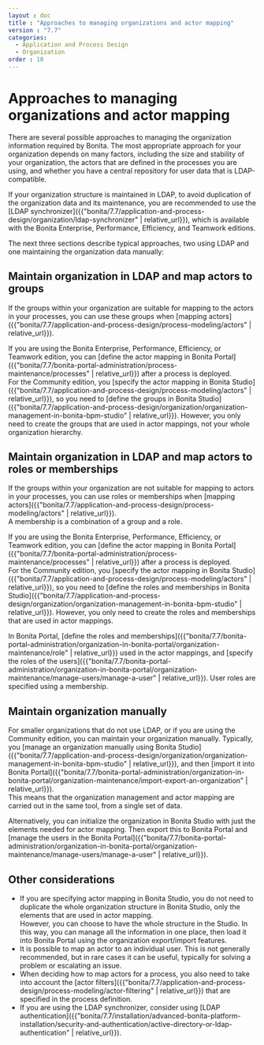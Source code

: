 ```yaml
---
layout : doc
title : "Approaches to managing organizations and actor mapping"
version : "7.7"
categories:
  - Application and Process Design
  - Organization
order : 10
---
```

# Approaches to managing organizations and actor mapping

There are several possible approaches to managing the organization information required by Bonita. The most appropriate approach for your organization depends on many factors, including the size and stability of your organization, the actors that are defined in the processes you are using, and whether you have a central repository for user data that is LDAP-compatible.

If your organization structure is maintained in LDAP, to avoid duplication of the organization data and its maintenance, you are recommended to use the [LDAP synchronizer]({{"bonita/7.7/application-and-process-design/organization/ldap-synchronizer" | relative_url}}), which is available with the Bonita Enterprise, Performance, Efficiency, and Teamwork editions.

The next three sections describe typical approaches, two using LDAP and one maintaining the organization data manually:

## Maintain organization in LDAP and map actors to groups

If the groups within your organization are suitable for mapping to the actors in your processes, you can use these groups when [mapping actors]({{"bonita/7.7/application-and-process-design/process-modeling/actors" | relative_url}}).

If you are using the Bonita Enterprise, Performance, Efficiency, or Teamwork edition, you can [define the actor mapping in Bonita Portal]({{"bonita/7.7/bonita-portal-administration/process-maintenance/processes" | relative_url}}) after a process is deployed.  
For the Community edition, you [specify the actor mapping in Bonita Studio]({{"bonita/7.7/application-and-process-design/process-modeling/actors" | relative_url}}), so you need to [define the groups in Bonita Studio]({{"bonita/7.7/application-and-process-design/organization/organization-management-in-bonita-bpm-studio" | relative_url}}). However, you only need to create the groups that are used in actor mappings, not your whole organization hierarchy.

## Maintain organization in LDAP and map actors to roles or memberships

If the groups within your organization are not suitable for mapping to actors in your processes, you can use roles or memberships when [mapping actors]({{"bonita/7.7/application-and-process-design/process-modeling/actors" | relative_url}}).  
A membership is a combination of a group and a role.

If you are using the Bonita Enterprise, Performance, Efficiency, or Teamwork edition, you can [define the actor mapping in Bonita Portal]({{"bonita/7.7/bonita-portal-administration/process-maintenance/processes" | relative_url}}) after a process is deployed.  
For the Community edition, you [specify the actor mapping in Bonita Studio]({{"bonita/7.7/application-and-process-design/process-modeling/actors" | relative_url}}), so you need to [define the roles and memberships in Bonita Studio]({{"bonita/7.7/application-and-process-design/organization/organization-management-in-bonita-bpm-studio" | relative_url}}). However, you only need to create the roles and memberships that are used in actor mappings.

In Bonita Portal, [define the roles and memberships]({{"bonita/7.7/bonita-portal-administration/organization-in-bonita-portal/organization-maintenance/role" | relative_url}}) used in the actor mappings, and [specify the roles of the users]({{"bonita/7.7/bonita-portal-administration/organization-in-bonita-portal/organization-maintenance/manage-users/manage-a-user" | relative_url}}). User roles are specified using a membership.

## Maintain organization manually

For smaller organizations that do not use LDAP, or if you are using the Community edition, you can maintain your organization manually.
Typically, you [manage an organization manually using Bonita Studio]({{"bonita/7.7/application-and-process-design/organization/organization-management-in-bonita-bpm-studio" | relative_url}}), and then [import it into Bonita Portal]({{"bonita/7.7/bonita-portal-administration/organization-in-bonita-portal/organization-maintenance/import-export-an-organization" | relative_url}}).   
This means that the organization management and actor mapping are carried out in the same tool, from a single set of data.

Alternatively, you can initialize the organization in Bonita Studio with just the elements needed for actor mapping. Then export this to Bonita Portal and [manage the users in the Bonita Portal]({{"bonita/7.7/bonita-portal-administration/organization-in-bonita-portal/organization-maintenance/manage-users/manage-a-user" | relative_url}}).

## Other considerations

* If you are specifying actor mapping in Bonita Studio, you do not need to duplicate the whole organization structure in Bonita Studio, only the elements that are used in actor mapping.  
However, you can choose to have the whole structure in the Studio. In this way, you can manage all the information in one place, then load it into Bonita Portal using the organization export/import features.
* It is possible to map an actor to an individual user. This is not generally recommended, but in rare cases it can be useful, typically for solving a problem or escalating an issue.
* When deciding how to map actors for a process, you also need to take into account the [actor filters]({{"bonita/7.7/application-and-process-design/process-modeling/actor-filtering" | relative_url}}) that are specified in the process definition.
* If you are using the LDAP synchronizer, consider using [LDAP authentication]({{"bonita/7.7/installation/advanced-bonita-platform-installation/security-and-authentication/active-directory-or-ldap-authentication" | relative_url}}).

